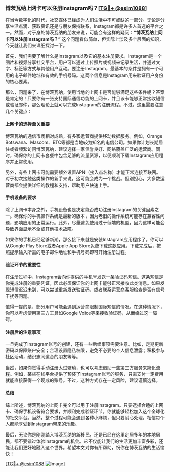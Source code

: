 ### 博茨瓦纳上网卡可以注册Instagram吗？[[TG💪+ @esim1088](https://t.me/s/esim1088)]

在当今数字化的时代，社交媒体已经成为人们生活中不可或缺的一部分。无论是分享生活点滴、获取资讯还是与朋友保持联系，Instagram都是许多人首选的平台之一。然而，对于身处博茨瓦纳的朋友来说，可能会有这样的疑问：**“博茨瓦纳上网卡可以注册Instagram吗？”** 这个问题看似简单，但实际上涉及多个层面的知识，今天就让我们来详细探讨一下。

首先，我们需要了解什么是Instagram以及它的基本注册要求。Instagram是一个图片和视频分享社交平台，用户可以通过上传照片或视频来记录生活，并通过文字、标签等方式与其他用户互动。要注册Instagram，最基本的条件是拥有一个可用的电子邮件地址和有效的手机号码。这两个信息是Instagram用来验证用户身份的核心要素。

那么，问题来了，在博茨瓦纳，使用当地的上网卡是否能够满足这些条件呢？答案是肯定的！只要你有一张支持国际通信功能的上网卡，并且该卡能够正常接收短信或验证邮件，那么理论上就可以完成Instagram的注册流程。不过，这里需要注意几个关键点：

#### 上网卡的选择至关重要

博茨瓦纳的通信市场相对成熟，有多家运营商提供移动数据服务。例如，Orange Botswana、Mascom、BTC等都是当地较为知名的电信公司。如果你计划长期居住或者频繁访问博茨瓦纳，建议选择一家信誉良好、网络覆盖广泛的运营商。同时，确保你的上网卡套餐中包含足够的流量资源，以便顺利下载Instagram应用程序并正常使用。

另外，有些上网卡可能需要额外设置APN（接入点名称）才能正常连接互联网。对于初次接触这类操作的新手来说，这可能会成为一个挑战。但别担心，大多数运营商都会提供详细的教程和支持，帮助用户快速上手。

#### 手机设备的要求

除了上网卡本身之外，手机设备也是决定能否成功注册Instagram的关键因素之一。确保你的手机操作系统是最新的版本，因为老旧的操作系统可能存在兼容性问题，影响应用的正常运行。此外，尽量避免使用过于低端的机型，因为这样可能会导致界面显示不全或其他技术故障。

如果你的手机已经足够新潮，那么接下来就是安装Instagram应用程序了。你可以从Google Play Store或者Apple App Store免费下载这款应用。下载完成后，按照提示输入所需的电子邮件地址和手机号码即可开始注册过程。

#### 验证环节的重要性

在注册过程中，Instagram会向你提供的手机号发送一条验证码短信。这条短信是你完成注册的重要凭证，因此必须保证你的上网卡能够正常接收此类消息。如果发现短信迟迟未到，可以尝试重新发送验证码，或者联系运营商客服检查是否有信号干扰等问题。

值得一提的是，部分用户可能会遇到运营商限制国际短信的情况。在这种情况下，你可以考虑使用第三方工具如Google Voice等来接收验证码，从而绕过这一障碍。

#### 注册后的注意事项

一旦完成了Instagram账号的创建，还有一些后续事项需要注意。比如，定期更新密码以保障账户安全；合理设置隐私权限，避免不必要的个人信息泄露；积极参与社区活动，结识志同道合的朋友等等。

当然，如果你觉得手动注册太过繁琐，也可以考虑借助一些第三方服务来简化流程。例如，某些在线平台提供了预装了Instagram账号的服务，只需支付一定费用就能直接获得一个现成的账号。不过，这种方式存在一定风险，建议谨慎选择。

#### 总结

综上所述，博茨瓦纳的上网卡完全可以用于注册Instagram。只要选择合适的上网卡、确保手机设备符合要求，并顺利完成验证环节，你就能够轻松加入这个全球化的社交平台。当然，整个过程可能会遇到各种小麻烦，但只要耐心处理，相信每个人都能享受到Instagram带来的乐趣。

最后，无论你是刚刚踏入博茨瓦纳的新移民，还是已经在这里定居多年的本地居民，都不要错过体验Instagram的机会。它不仅能让我们的生活更加丰富多彩，还能让我们更好地融入这个世界。希望本文对你有所帮助，祝你在博茨瓦纳的生活愉快！

[[TG💪+ @esim1088](https://t.me/s/esim1088) ![Image](https://i.postimg.cc/4NQfJmqS/Snipaste-2025-05-13-00-14-12.png)]